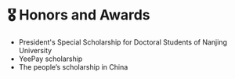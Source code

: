 # 🎖 Honors and Awards
- President's Special Scholarship for Doctoral Students of Nanjing University
- YeePay scholarship
- The people’s scholarship in China